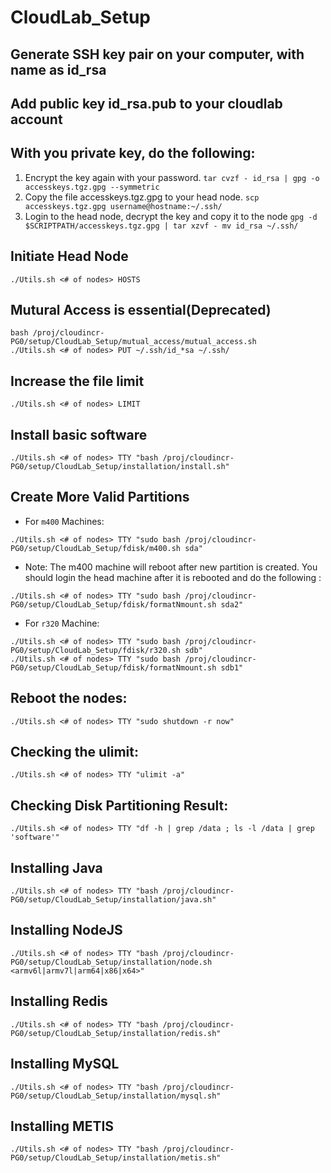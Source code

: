 # CloudLab_Setup

## Generate SSH key pair on your computer, with name as id_rsa

## Add public key id_rsa.pub to your cloudlab account

## With you private key, do the following:
  1. Encrypt the key again with your password.
    ```
    tar cvzf - id_rsa | gpg -o accesskeys.tgz.gpg --symmetric
    ```
  2. Copy the file accesskeys.tgz.gpg to your head node.
    ```
    scp accesskeys.tgz.gpg username@hostname:~/.ssh/
    ```
  3. Login to the head node, decrypt the key and copy it to the node
    ```
    gpg -d $SCRIPTPATH/accesskeys.tgz.gpg | tar xzvf -
    mv id_rsa ~/.ssh/
    ```

## Initiate Head Node

```
./Utils.sh <# of nodes> HOSTS
```

## Mutural Access is essential(Deprecated)

```
bash /proj/cloudincr-PG0/setup/CloudLab_Setup/mutual_access/mutual_access.sh
./Utils.sh <# of nodes> PUT ~/.ssh/id_*sa ~/.ssh/
```
## Increase the file limit

```
./Utils.sh <# of nodes> LIMIT
```

## Install basic software

```
./Utils.sh <# of nodes> TTY "bash /proj/cloudincr-PG0/setup/CloudLab_Setup/installation/install.sh"
```

## Create More Valid Partitions

* For `m400` Machines:
```
./Utils.sh <# of nodes> TTY "sudo bash /proj/cloudincr-PG0/setup/CloudLab_Setup/fdisk/m400.sh sda"
```

   * Note: The m400 machine will reboot after new partition is created. You should login the head machine after it is rebooted and do the following :
```
./Utils.sh <# of nodes> TTY "sudo bash /proj/cloudincr-PG0/setup/CloudLab_Setup/fdisk/formatNmount.sh sda2"
```

* For `r320` Machine:
```
./Utils.sh <# of nodes> TTY "sudo bash /proj/cloudincr-PG0/setup/CloudLab_Setup/fdisk/r320.sh sdb"
./Utils.sh <# of nodes> TTY "sudo bash /proj/cloudincr-PG0/setup/CloudLab_Setup/fdisk/formatNmount.sh sdb1"
```

## Reboot the nodes:
```
./Utils.sh <# of nodes> TTY "sudo shutdown -r now"
```

## Checking the ulimit:
```
./Utils.sh <# of nodes> TTY "ulimit -a"
```

## Checking Disk Partitioning Result:
```
./Utils.sh <# of nodes> TTY "df -h | grep /data ; ls -l /data | grep 'software'"
```

## Installing Java
```
./Utils.sh <# of nodes> TTY "bash /proj/cloudincr-PG0/setup/CloudLab_Setup/installation/java.sh"
```

## Installing NodeJS
```
./Utils.sh <# of nodes> TTY "bash /proj/cloudincr-PG0/setup/CloudLab_Setup/installation/node.sh <armv6l|armv7l|arm64|x86|x64>"
```

## Installing Redis
```
./Utils.sh <# of nodes> TTY "bash /proj/cloudincr-PG0/setup/CloudLab_Setup/installation/redis.sh"
```

## Installing MySQL
```
./Utils.sh <# of nodes> TTY "bash /proj/cloudincr-PG0/setup/CloudLab_Setup/installation/mysql.sh"
```

## Installing METIS
```
./Utils.sh <# of nodes> TTY "bash /proj/cloudincr-PG0/setup/CloudLab_Setup/installation/metis.sh"
```
